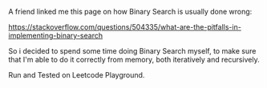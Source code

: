 A friend linked me this page on how Binary Search is usually done wrong:

https://stackoverflow.com/questions/504335/what-are-the-pitfalls-in-implementing-binary-search

So i decided to spend some time doing Binary Search myself, to make sure that I'm able to do it correctly from memory, both iteratively and recursively.

Run and Tested on Leetcode Playground.
